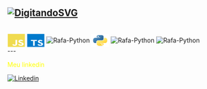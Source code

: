 [![DigitandoSVG]( https://readme-typing-svg.herokuapp.com/?color=FFFF00&size=35¢er=true&vCenter=true&width=1000&lines=OLÁ,+Meu+nome+é+Wellington+Ribeiro+Dias;Hello,+My+name+is+Wellington+Ribeiro+Dias;Seja+bem-vindo!;Wellcome!+:%29)](https://git.io/typing-svg)
---

<div style="display:inline_block"><br>
  <img align ="center" alt="Rafa-Js" height="30" width="40"  src="https://raw.githubusercontent.com/devicons/devicon/master/icons/javascript/javascript-plain.svg">
  <img align="center" alt="Rafa-Ts" height="30" width="40"  src="https://raw.githubusercontent.com/devicons/devicon/master/icons/typescript/typescript-plain.svg">
  <img align="center"alt="Rafa-Python"height="30"width="40"src="https://cdn.jsdelivr.net/gh/devicons/devicon/icons/git/git-original.svg">
<img align="center"alt="Rafa-Python"height="30"width="40"src="https://raw.githubusercontent.com/devicons/devicon/master/icons/python/python-original.svg">
<img align="center"alt="Rafa-Python"height="30"width="40"src="https://cdn.jsdelivr.net/gh/devicons/devicon/icons/nodejs/nodejs-original.svg">
<img align="center"alt="Rafa-Python"height="30"width="40"src="https://cdn.jsdelivr.net/gh/devicons/devicon/icons/mysql/mysql-original.svg">

</div>
---
<br>
<font color="#FFFF00">
<p> Meu linkedin </p>
</font>

[![Linkedin](https://img.shields.io/badge/LinkedIn-0077B5?style=for-the-badge&logo=linkedin&logoColor=white)](https://www.linkedin.com/in/wellington-ribeiro-dias-dev-backend/)
